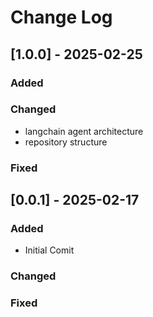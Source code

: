 # Change Log

## [1.0.0] - 2025-02-25

### Added

### Changed

- langchain agent architecture
- repository structure

### Fixed

## [0.0.1] - 2025-02-17

### Added

- Initial Comit

### Changed


### Fixed